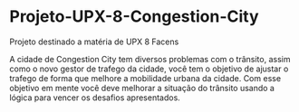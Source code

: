 # Projeto-UPX-8-Congestion-City
Projeto destinado a matéria de UPX 8 Facens

A cidade de Congestion City tem diversos problemas com o trânsito, assim como o novo gestor de trafego da cidade, você tem o objetivo de ajustar o trafego de forma que melhore a mobilidade urbana da cidade. Com esse objetivo em mente você deve melhorar a situação do trânsito usando a lógica para vencer os desafios apresentados.
